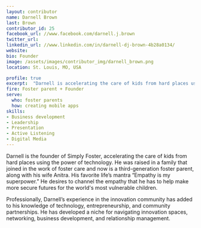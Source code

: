 ```yaml
---
layout: contributor
name: Darnell Brown
last: Brown
contributor_id: 25
facebook_url: //www.facebook.com/darnell.j.brown
twitter_url: 
linkedin_url: //www.linkedin.com/in/darnell-dj-brown-4b28a0134/
website: 
bio: Founder
image: /assets/images/contributor_img/darnell_brown.png
location: St. Louis, MO, USA

profile: true
excerpt:  "Darnell is accelerating the care of kids from hard places using the power of technology. Career Path: Foster parent + Founder"
fire: Foster parent + Founder
serve:
  who: foster parents
  how: creating mobile apps
skills:
- Business development
- Leadership
- Presentation
- Active Listening
- Digital Media
---
```

Darnell is the founder of Simply Foster, accelerating the care of kids from hard places using the power of technology. He was raised in a family that joined in the work of foster care and now is a third-generation foster parent, along with his wife Anitra. His favorite life’s mantra “Empathy is my superpower.” He desires to channel the empathy that he has to help make more secure futures for the world's most vulnerable children.

Professionally, Darnell’s experience in the innovation community has added to his knowledge of technology, entrepreneurship, and community partnerships. He has developed a niche for navigating innovation spaces, networking, business development, and relationship management.
